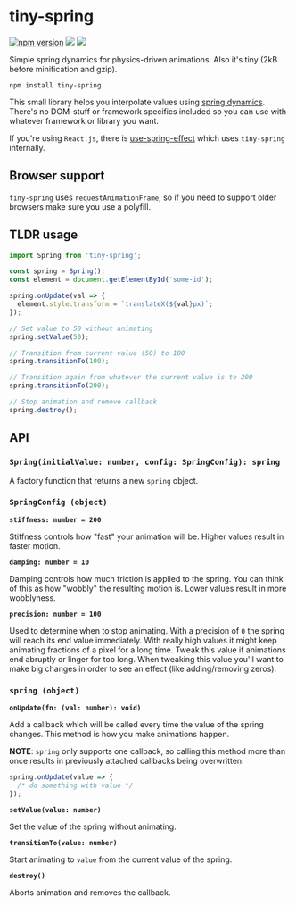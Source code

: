 # tiny-spring

[![npm version](https://img.shields.io/npm/v/tiny-spring)](https://npmjs.com/package/tiny-spring)
![](https://img.shields.io/badge/dependencies-zero-green)
![](https://img.shields.io/bundlephobia/min/tiny-spring)

Simple spring dynamics for physics-driven animations. Also it's tiny (2kB before minification and gzip).

```
npm install tiny-spring
```

This small library helps you interpolate values using [spring dynamics](https://en.wikipedia.org/wiki/Harmonic_oscillator). There's no DOM-stuff or framework specifics included so you can use with whatever framework or library you want.

If you're using `React.js`, there is [use-spring-effect](https://www.npmjs.com/package/use-spring-effect) which uses `tiny-spring` internally.

## Browser support

`tiny-spring` uses `requestAnimationFrame`, so if you need to support older browsers make sure you use a polyfill.

## TLDR usage

```js
import Spring from 'tiny-spring';

const spring = Spring();
const element = document.getElementById('some-id');

spring.onUpdate(val => {
  element.style.transform = `translateX(${val}px)`;
});

// Set value to 50 without animating
spring.setValue(50);

// Transition from current value (50) to 100
spring.transitionTo(100);

// Transition again from whatever the current value is to 200
spring.transitionTo(200);

// Stop animation and remove callback
spring.destroy();
```

## API

### `Spring(initialValue: number, config: SpringConfig): spring`

A factory function that returns a new `spring` object.

### `SpringConfig (object)`

**`stiffness: number = 200`**

Stiffness controls how "fast" your animation will be. Higher values result in faster motion.

**`damping: number = 10`**

Damping controls how much friction is applied to the spring. You can think of this as how "wobbly" the resulting motion is. Lower values result in more wobblyness.

**`precision: number = 100`**

Used to determine when to stop animating. With a precision of `0` the spring will reach its end value immediately. With really high values it might keep animating fractions of a pixel for a long time. Tweak this value if animations end abruptly or linger for too long. When tweaking this value you'll want to make big changes in order to see an effect (like adding/removing zeros).

### `spring (object)`

**`onUpdate(fn: (val: number): void)`**

Add a callback which will be called every time the value of the spring changes. This method is how you make animations happen.

**NOTE**: `spring` only supports one callback, so calling this method more than once results in previously attached callbacks being overwritten.

```js
spring.onUpdate(value => {
  /* do something with value */
});
```

**`setValue(value: number)`**

Set the value of the spring without animating.

**`transitionTo(value: number)`**

Start animating to `value` from the current value of the spring.

**`destroy()`**

Aborts animation and removes the callback.
